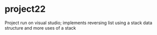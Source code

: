 # project22
Project run on visual studio;
implements reversing list using a stack data structure and more uses of a stack
